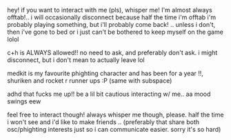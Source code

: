 hey! if you want to interact with me (pls), whisper me! I'm almost always offtab!.. i will occasionally disconnect because half the time i'm offtab i'm probably playing something, but i'll probably come back! .. unless i don't, then i've gone to bed or i just can't be bothered to keep myself on the game lolol

c+h is ALWAYS allowed!! no need to ask, and preferably don't ask. i might disconnect, but i don't mean to actually leave lol

medkit is my favourite phighting character and has been for a year !!, shuriken and rocket r runner ups :P (same with subspace)

adhd that fucks me up!! be a lil bit cautious interacting w/ me.. aa
mood swings eew

feel free to interact though! always whisper me though, please. half the time i won't see and i'd like to make friends .. (preferably that share both osc/phighting interests just so i can communicate easier. sorry it's so hard)
